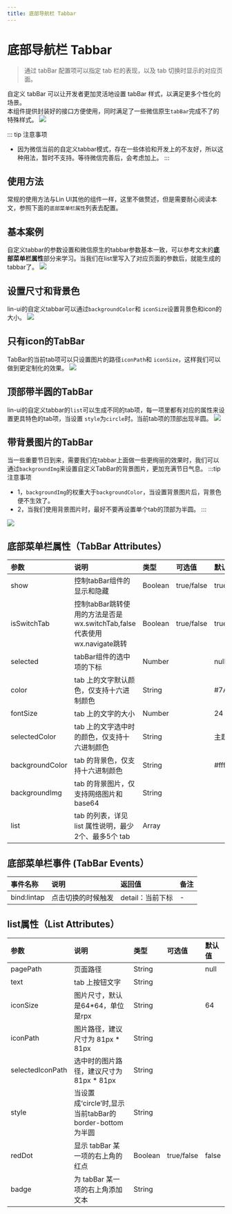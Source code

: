 ```yaml
---
title: 底部导航栏 Tabbar
---
```


# <H2Icon /> 底部导航栏 Tabbar

> 通过 tabBar 配置项可以指定 tab 栏的表现，以及 tab 切换时显示的对应页面。

自定义 tabBar 可以让开发者更加灵活地设置 tabBar 样式，以满足更多个性化的场景。<br/>
本组件提供封装好的接口方便使用，同时满足了一些微信原生`tabBar`完成不了的特殊样式。
<img-wrapper>
 <img src="http://imglf4.nosdn0.126.net/img/YUdIR2E3ME5weEhEQnl2anJINXM0c254S3JRbEJkWGtnSzdtdFRscFhlaWJ4Z1VDTzdVSExnPT0.png?imageView&thumbnail=1680x0&quality=96&stripmeta=0">
</img-wrapper>

::: tip 注意事项
 * 因为微信当前的自定义tabbar模式，存在一些体验和开发上的不友好，所以这种用法，暂时不支持。等待微信完善后，会考虑加上。
:::

## 使用方法

常规的使用方法与Lin UI其他的组件一样，这里不做赘述，但是需要耐心阅读本文，参照下面的`底部菜单栏属性`列表去配置。


## 基本案例
自定义tabbar的参数设置和微信原生的tabbar参数基本一致，可以参考文末的**底部菜单栏属性**部分来学习。当我们在list里写入了对应页面的参数后，就能生成的tabbar了。
<img-wrapper>
 <img src="http://imglf4.nosdn0.126.net/img/YUdIR2E3ME5weEVib3phMVN5SHlERDRWS01jbzhBcnhmQjIvTGUwaDQ0cmlQRm9nZ0dxZFB3PT0.png?imageView&thumbnail=1680x0&quality=96&stripmeta=0">
</img-wrapper>


## 设置尺寸和背景色
lin-ui的自定义tabbar可以通过`backgroundColor`和 `iconSize`设置背景色和icon的大小。
<img-wrapper>
 <img src="http://imglf4.nosdn0.126.net/img/YUdIR2E3ME5weEVib3phMVN5SHlERXpMQi81cGhyelpwOUgxYW5UaVZpQVFLMHBFTlQ5ckxBPT0.png?imageView&thumbnail=1680x0&quality=96&stripmeta=0">
</img-wrapper>

## 只有icon的TabBar
TabBar的当前tab项可以只设置图片的路径`iconPath`和 `iconSize`，这样我们可以做到更定制化的效果。
<img-wrapper>
 <img src="http://imglf3.nosdn0.126.net/img/YUdIR2E3ME5weEVib3phMVN5SHlET1p5UDkzZWdxQWhwRWRlOTBPeXovMVB4TmZic0Q2cThBPT0.jpg?imageView&thumbnail=1680x0&quality=96&stripmeta=0&type=jpg">
</img-wrapper>

## 顶部带半圆的TabBar
lin-ui的自定义tabbar的`list`可以生成不同的tab项，每一项里都有对应的属性来设置更具特色的tab项，当设置  `style`为`circle`时。当前tab项的顶部出现半圆。
<img-wrapper>
 <img src="http://imglf5.nosdn0.126.net/img/YUdIR2E3ME5weEVib3phMVN5SHlESThPYkJlVnRiNE83Tnd1NTk0S3VCUzZPVFk0eHJaOXpRPT0.png?imageView&thumbnail=1680x0&quality=96&stripmeta=0">
</img-wrapper>

## 带背景图片的TabBar
当一些重要节日到来，需要我们在tabbar上面做一些更绚丽的效果时，我们可以通过`backgroundImg`来设置自定义TabBar的背景图片，更加充满节日气息。
:::tip 注意事项
* 1，`backgroundImg`的权重大于`backgroundColor`，当设置背景图片后，背景色便不生效了。
* 2，当我们使用背景图片时，最好不要再设置单个tab的顶部为半圆。
:::
<img-wrapper>
 <img src="http://imglf4.nosdn0.126.net/img/YUdIR2E3ME5weEVib3phMVN5SHlER2w4WW1xVGhJQ2FOTXZYZjI4WSt0RUo5aDVJSUFqM1VnPT0.png?imageView&thumbnail=1680x0&quality=96&stripmeta=0">
</img-wrapper>

## 底部菜单栏属性（TabBar Attributes）
| 参数   | 说明 | 类型 | 可选值 | 默认值 |  
|:----|:----|:----|:----|:----|
| show | 控制tabBar组件的显示和隐藏 | Boolean | true/false | true | 
| isSwitchTab | 控制tabBar跳转使用的方法是否是wx.switchTab,false代表使用wx.navigate跳转 | Boolean | true/false | true | 
| selected | tabBar组件的选中项的下标 | Number |  | null | 
| color | tab 上的文字默认颜色，仅支持十六进制颜色| String |   | #7A7E83 | 
| fontSize | tab 上的文字的大小| Number |   | 24 | 
| selectedColor | tab 上的文字选中时的颜色，仅支持十六进制颜色 | String |  |  主题色  | 
| backgroundColor | tab 的背景色，仅支持十六进制颜色 | String |   |  #fff | 
| backgroundImg | tab 的背景图片，仅支持网络图片和base64 | String |   |   | 
| list   | tab 的列表，详见 list 属性说明，最少2个、最多5个 tab	 | Array | |  |

## 底部菜单栏事件 (TabBar Events）
| 事件名称        | 说明                                              | 返回值          | 备注 |
| :-------------- | :------------------------------------------------ | :-------------- | :--- |
| bind:lintap | 点击切换的时候触发            | detail：当前下标 | -    |

## list属性（List Attributes）
| 参数   | 说明 | 类型 | 可选值 | 默认值 |  
|:----|:----|:----|:----|:----|
| pagePath | 页面路径 | String |  | null | 
| text | tab 上按钮文字 | String |   | | 
| iconSize | 图片尺寸，默认是64*64，单位是rpx | String |  | 64   | 
| iconPath | 图片路径，建议尺寸为 81px * 81px | String |  |    | 
| selectedIconPath | 选中时的图片路径，建议尺寸为 81px * 81px | String |   |  | 
| style | 当设置成‘circle’时,显示当前tabBar的border-bottom 为半圆 | String |  |  | 
| redDot | 显示 tabBar 某一项的右上角的红点 | Boolean |  true/false | false | 
| badge | 为 tabBar 某一项的右上角添加文本 | String |   |  | 

<!-- ## 底部菜单栏方法 (TabBar Methods）

| 方法名称   | 说明     | 
|:----|:----|
| show() | 控制整个tabBar的显示 |
| hide() | 控制整个tabBar的隐藏 |
| showItem(idx) | 切换tabBar的选中项，参数为tabBar下标 |
| showRedDot(idx) | 显示 tabBar 某一项的右上角的红点，参数为tabBar的下标  |
| hideRedDot(idx) | 显示 tabBar 某一项的右上角的红点，参数为tabBar的下标  |
| setTabBarBadge(idx,text) | 为 tabBar 某一项的右上角添加文本  |
| removeTabBarBadge(idx) | 移除 tabBar 某一项的右上角添加文本  | -->

<RightMenu />

  [1]: https://developers.weixin.qq.com/miniprogram/dev/framework/ability/custom-tabbar.html
  [2]: http://doc.mini.7yue.pro/start/component.html